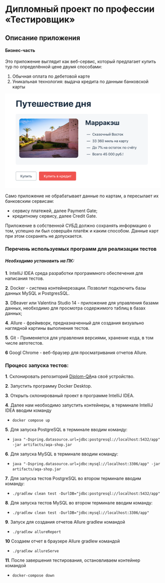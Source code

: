 # Дипломный проект по профессии «Тестировщик»


## Описание приложения

#### Бизнес-часть

Это приложение выглядит как веб-сервис, который предлагает купить тур по определённой цене двумя способами:

1. Обычная оплата по дебетовой карте
2. Уникальная технология: выдача кредита по данным банковской карты

![service.png](pic/service.png)

Само приложение не обрабатывает данные по картам, а пересылает их банковским сервисам:

- сервису платежей, далее Payment Gate;
- кредитному сервису, далее Credit Gate.

Приложение в собственной СУБД должно сохранять информацию о том, успешно ли был совершён платёж и каким способом. Данные карт при этом сохранять не допускается.

### Перечень используемых программ для реализации тестов

##### Необходимо установить на ПК:

**1**. IntelliJ IDEA среда разработки программного обеспечения для написания тестов.

**2**. Docker - система контейнерезации. Позволит подключить базы данных MySQL и PostgresSQL.

**3**. DBeaver или Valentina Studio 14 - приложение для управления базами данных, необходимо для просмотра содержимого таблиц в базах данных;

**4**. Allure - фреймворк, предназначенный для создания визуально наглядной картины выполнения тестов.

**5**. Git - Применяется для управления версиями, хранение кода, в том числе автотестов.

**6** Googl Chrome - веб-браузер для просматривания отчетов Allure.



 ### Процеcc запуска тестов:

**1**. Склонировать репозиторий [Diplom-QA](https://github.com/Katkutia/Dilpom-QA/)на своё устройство.

**2**. Запустить программу Docker Desktop.

**3**. Открыть склонированый проект в программе IntelliJ IDEA.

**4**. Далее нам необходимо запустить контейнеры, в терминале IntelliJ IDEA вводим команду
   - ```docker compose up ```

**5**. Для запуска PostgreSQL в терминале вводим команду:
   - ```java "-Dspring.datasource.url=jdbc:postgresql://localhost:5432/app" -jar artifacts/aqa-shop.jar``` 

**6**. Для запуска MySQL в терминале вводим команду:
   - ```java "-Dspring.datasource.url=jdbc:mysql://localhost:3306/app" -jar artifacts/aqa-shop.jar ```

**7**. Для запуска тестов PostgreSQL во втором терминале вводим команду:
   - ```./gradlew clean test -DurlDB="jdbc:postgresql://localhost:5432/app"``` 

**8**. Для запуска тестов MySQL во втором терминале вводим команду:
   - ```./gradlew clean test -DurlDB="jdbc:mysql://localhost:3306/app"```

**9**. Запуск для создания отчетов Allure gradlew командой
   - ```./gradlew allureReport```

**10** Создаем отчет в браузере Allure gradlew командой
   - ```./gradlew allureServe```

**11**. После завершения тестирования, остановливаем контейнер командой 
   - ```docker-compose down```

